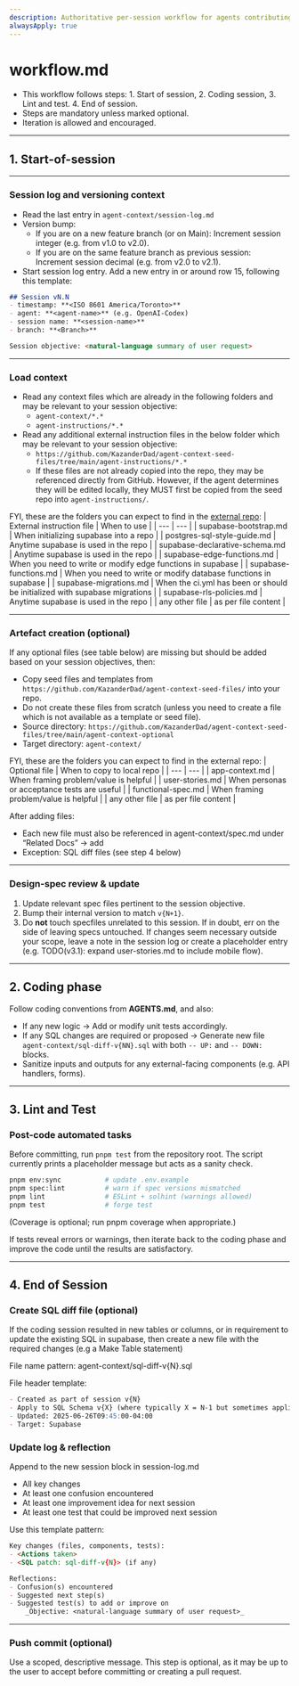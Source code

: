 ```yaml
---
description: Authoritative per-session workflow for agents contributing to this codebase. Defines the steps agents must follow to ensure consistent context loading, design versioning, secure coding, and test hygiene.
alwaysApply: true
---
```


# workflow.md
- This workflow follows steps: 1. Start of session, 2. Coding session, 3. Lint and test. 4. End of session. 
- Steps are mandatory unless marked optional. 
- Iteration is allowed and encouraged.

---

## 1. Start-of-session

---

### Session log and versioning context
- Read the last entry in `agent-context/session-log.md`
- Version bump:
  - If you are on a new feature branch (or on Main): Increment session integer (e.g. from v1.0 to v2.0).
  - If you are on the same feature branch as previous session: Increment session decimal (e.g. from v2.0 to v2.1).
- Start session log entry. Add a new entry in or around row 15, following this template:

```markdown
## Session vN.N
- timestamp: **<ISO 8601 America/Toronto>**
- agent: **<agent-name>** (e.g. OpenAI‑Codex)
- session name: **<session-name>**
- branch: **<Branch>**

Session objective: <natural-language summary of user request>
```

---

### Load context
- Read any context files which are already in the following folders and may be relevant to your session objective:
  - `agent-context/*.*`
  - `agent-instructions/*.*`
- Read any additional external instruction files in the below folder which may be relevant to your session objective:
  - `https://github.com/KazanderDad/agent-context-seed-files/tree/main/agent-instructions/*.*`
  - If these files are not already copied into the repo, they may be referenced directly from GitHub. However, if the agent determines they will be edited locally, they MUST first be copied from the seed repo into `agent-instructions/`.

FYI, these are the folders you can expect to find in the [external repo](https://github.com/KazanderDad/agent-context-seed-files/tree/main/agent-instructions/):
| External instruction file | When to use |
| --- | --- |
| supabase-bootstrap.md | When initializing supabase into a repo |
| postgres-sql-style-guide.md | Anytime supabase is used in the repo  |
| supabase-declarative-schema.md | Anytime supabase is used in the repo  |
| supabase-edge-functions.md | When you need to write or modify edge functions in supabase |
| supabase-functions.md | When you need to write or modify database functions in supabase |
| supabase-migrations.md | When the ci.yml has been or should be initialized with supabase migrations  |
| supabase-rls-policies.md | Anytime supabase is used in the repo |
| any other file | as per file content |

---

### Artefact creation (optional)
If any optional files (see table below) are missing but should be added based on your session objectives, then:
- Copy seed files and templates from `https://github.com/KazanderDad/agent-context-seed-files/` into your repo.
- Do not create these files from scratch (unless you need to create a file which is not available as a template or seed file).
- Source directory: `https://github.com/KazanderDad/agent-context-seed-files/tree/main/agent-context-optional`
- Target directory: `agent-context/`

FYI, these are the folders you can expect to find in the external repo:
| Optional file | When to copy to local repo |
| --- | --- |
| app-context.md | When framing problem/value is helpful |
| user-stories.md | When personas or acceptance tests are useful |
| functional-spec.md | When framing problem/value is helpful |
| any other file | as per file content |


After adding files:
- Each new file must also be referenced in agent-context/spec.md under “Related Docs” -> add
- Exception: SQL diff files (see step 4 below)

---

### Design-spec review & update

1. Update relevant spec files pertinent to the session objective.  
2. Bump their internal version to match `v{N+1}`.  
3. Do **not** touch specfiles unrelated to this session. If in doubt, err on the side of leaving specs untouched. If changes seem necessary outside your scope, leave a note in the session log or create a placeholder entry (e.g. TODO(v3.1): expand user-stories.md to include mobile flow).

---

## 2. Coding phase
Follow coding conventions from **AGENTS.md**, and also:

* If any new logic →  Add or modify unit tests accordingly.  
* If any SQL changes are required or proposed →  Generate new file `agent-context/sql-diff-v{NN}.sql` with both `-- UP:` and `-- DOWN:` blocks.
* Sanitize inputs and outputs for any external-facing components (e.g. API handlers, forms).

---

## 3. Lint and Test

### Post-code automated tasks
Before committing, run `pnpm test` from the repository root. The script currently prints a placeholder message but acts as a sanity check.

```bash
pnpm env:sync           # update .env.example
pnpm spec:lint          # warn if spec versions mismatched
pnpm lint               # ESLint + solhint (warnings allowed)
pnpm test               # forge test
```
(Coverage is optional; run pnpm coverage when appropriate.)

If tests reveal errors or warnings, then iterate back to the coding phase and improve the code until the results are satisfactory.

---

## 4. End of Session

### Create SQL diff file (optional)
If the coding session resulted in new tables or columns, or in requirement to update the existing SQL in supabase, then create a new file with the required changes (e.g a Make Table statement)

File name pattern: agent-context/sql-diff-v{N}.sql

File header template:
```markdown
- Created as part of session v{N}
- Apply to SQL Schema v{X} (where typically X = N-1 but sometimes applies to earlier version, for example if changes to N-1 were never implemented)
- Updated: 2025-06-26T09:45:00-04:00
- Target: Supabase
```


### Update log & reflection
Append to the new session block in session-log.md
- All key changes
- At least one confusion encountered
- At least one improvement idea for next session
- At least one test that could be improved next session

Use this template pattern:

```markdown
Key changes (files, components, tests):
- <Actions taken>
- <SQL patch: sql-diff-v{N}> (if any)

Reflections:
- Confusion(s) encountered
- Suggested next step(s)
- Suggested test(s) to add or improve on
    _Objective: <natural-language summary of user request>_
```

---

### Push commit (optional)
Use a scoped, descriptive message. 
This step is optional, as it may be up to the user to accept before committing or creating a pull request.
